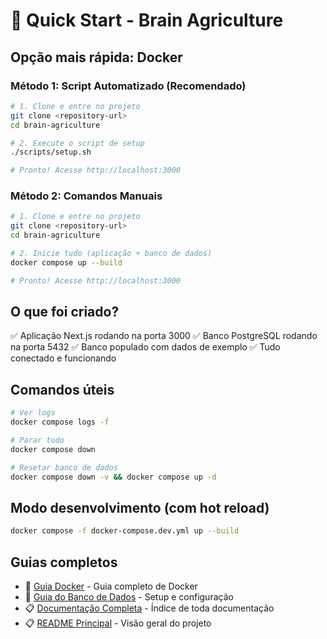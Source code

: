 # 🚀 Quick Start - Brain Agriculture

## Opção mais rápida: Docker

### Método 1: Script Automatizado (Recomendado)

```bash
# 1. Clone e entre no projeto
git clone <repository-url>
cd brain-agriculture

# 2. Execute o script de setup
./scripts/setup.sh

# Pronto! Acesse http://localhost:3000
```

### Método 2: Comandos Manuais

```bash
# 1. Clone e entre no projeto
git clone <repository-url>
cd brain-agriculture

# 2. Inicie tudo (aplicação + banco de dados)
docker compose up --build

# Pronto! Acesse http://localhost:3000
```

## O que foi criado?

✅ Aplicação Next.js rodando na porta 3000
✅ Banco PostgreSQL rodando na porta 5432
✅ Banco populado com dados de exemplo
✅ Tudo conectado e funcionando

## Comandos úteis

```bash
# Ver logs
docker compose logs -f

# Parar tudo
docker compose down

# Resetar banco de dados
docker compose down -v && docker compose up -d
```

## Modo desenvolvimento (com hot reload)

```bash
docker compose -f docker-compose.dev.yml up --build
```

## Guias completos

- 📖 [Guia Docker](setup/docker.md) - Guia completo de Docker
- 📖 [Guia do Banco de Dados](setup/database.md) - Setup e configuração
- 📋 [Documentação Completa](README.md) - Índice de toda documentação
- 📋 [README Principal](../README.md) - Visão geral do projeto
